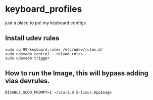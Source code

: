 # keyboard_profiles
just a place to put my keyboard configs

## Install udev rules
```
sudo cp 99-keyboard.rules /etc/udev/rules.d/
sudo udevadm control --reload-rules
sudo udevadm trigger
```

## How to run the Image, this will bypass adding vias devrules.
```
DISABLE_SUDO_PROMPT=1 ~/via-2.0.5-linux.AppImage
```
